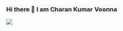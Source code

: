 ### Hi there 👋 I am Charan Kumar Voonna

<!--
**voonnacharankumar/voonnacharankumar** is a ✨ _special_ ✨ repository because its `README.md` (this file) appears on your GitHub profile.

Here are some ideas to get you started:

- 🔭 I’m currently working on Problem Solving.
- 🌱 I’m currently learning Web Development.
- 📫 How to reach me: [Linkedin](https://www.linkedin.com/in/charan-kumar-voonna-4a94881bb/)
- 😄 Pronouns: he/his
-->
<img src="https://leetcode.com/vcharan1729/">
